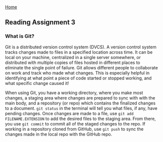 [Home](README.md)

## Reading Assignment 3

### What is Git?

Git is a distributed version control system (DVCS). A version control system tracks changes made to files in a specified location across time. It can be local on your machine, centralized in a single server somewhere, or distributed with multiple copies of files hosted in different places to eliminate the single point of failure.  Git allows different people to collaborate on work and track who made what changes. This is especially helpful in identifying at what point a piece of code started or stopped working, and what specific change caused it!

When using Git, you have a working directory, where you make most changes, a staging area where changes are prepared to sync with with the main body, and a repository (or repo) which contains the finalized changes to a document.  `git status` in the terminal will tell you what files, if any, have pending changes. Once changes are made to a file, use `git add FILENAME.EXTENSION` to add the desired files to the staging area. From there, you use `git commit` to commit all of the staged changes to the repo. If working in a repository cloned from GitHub, use `git push` to sync the changes made in the local repo with the GitHub repo.


